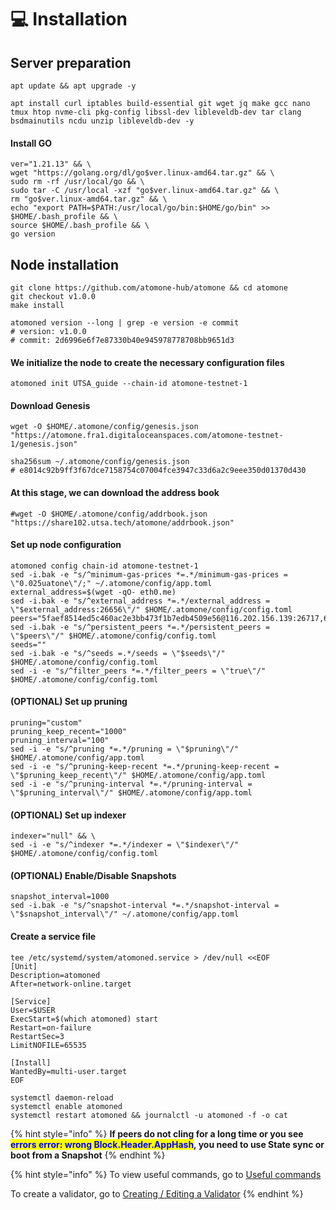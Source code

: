 # 💻 Installation

## Server preparation

```shell
apt update && apt upgrade -y
```

```shell
apt install curl iptables build-essential git wget jq make gcc nano tmux htop nvme-cli pkg-config libssl-dev libleveldb-dev tar clang bsdmainutils ncdu unzip libleveldb-dev -y
```

#### Install GO

```shell
ver="1.21.13" && \
wget "https://golang.org/dl/go$ver.linux-amd64.tar.gz" && \
sudo rm -rf /usr/local/go && \
sudo tar -C /usr/local -xzf "go$ver.linux-amd64.tar.gz" && \
rm "go$ver.linux-amd64.tar.gz" && \
echo "export PATH=$PATH:/usr/local/go/bin:$HOME/go/bin" >> $HOME/.bash_profile && \
source $HOME/.bash_profile && \
go version
```

## Node installation

```shell
git clone https://github.com/atomone-hub/atomone && cd atomone
git checkout v1.0.0
make install

atomoned version --long | grep -e version -e commit
# version: v1.0.0
# commit: 2d6996e6f7e87330b40e945978778708bb9651d3
```

#### We initialize the node to create the necessary configuration files

```shell
atomoned init UTSA_guide --chain-id atomone-testnet-1
```

#### Download Genesis

```shell
wget -O $HOME/.atomone/config/genesis.json "https://atomone.fra1.digitaloceanspaces.com/atomone-testnet-1/genesis.json"

sha256sum ~/.atomone/config/genesis.json
# e8014c92b9ff3f67dce7158754c07004fce3947c33d6a2c9eee350d01370d430
```

#### At this stage, we can download the address book

```shell
#wget -O $HOME/.atomone/config/addrbook.json "https://share102.utsa.tech/atomone/addrbook.json"
```

#### Set up node configuration

```shell
atomoned config chain-id atomone-testnet-1
sed -i.bak -e "s/^minimum-gas-prices *=.*/minimum-gas-prices = \"0.025uatone\"/;" ~/.atomone/config/app.toml
external_address=$(wget -qO- eth0.me)
sed -i.bak -e "s/^external_address *=.*/external_address = \"$external_address:26656\"/" $HOME/.atomone/config/config.toml
peers="5faef8514ed5c460ac2e3bb473f1b7edb4509e56@116.202.156.139:26717,637077d431f618181597706810a65c826524fd74@23.128.116.47:29956,ce191e4f5bbf8a88412b793fbb1e6ff7b0ba1912@134.17.6.22:26657,2231b2285c3ba2f0dec145633d5bc90b8cf782bd@161.97.77.219:26656,39516fa07c501334c9f9d1d97805c6951fe2946b@82.223.197.163:26656"
sed -i.bak -e "s/^persistent_peers *=.*/persistent_peers = \"$peers\"/" $HOME/.atomone/config/config.toml
seeds=""
sed -i.bak -e "s/^seeds =.*/seeds = \"$seeds\"/" $HOME/.atomone/config/config.toml
sed -i -e "s/^filter_peers *=.*/filter_peers = \"true\"/" $HOME/.atomone/config/config.toml
```

#### (OPTIONAL) Set up pruning

```shell
pruning="custom"
pruning_keep_recent="1000"
pruning_interval="100"
sed -i -e "s/^pruning *=.*/pruning = \"$pruning\"/" $HOME/.atomone/config/app.toml
sed -i -e "s/^pruning-keep-recent *=.*/pruning-keep-recent = \"$pruning_keep_recent\"/" $HOME/.atomone/config/app.toml
sed -i -e "s/^pruning-interval *=.*/pruning-interval = \"$pruning_interval\"/" $HOME/.atomone/config/app.toml
```

#### (OPTIONAL) Set up indexer

```shell
indexer="null" && \
sed -i -e "s/^indexer *=.*/indexer = \"$indexer\"/" $HOME/.atomone/config/config.toml
```

#### (OPTIONAL) Enable/Disable Snapshots

```shell
snapshot_interval=1000
sed -i.bak -e "s/^snapshot-interval *=.*/snapshot-interval = \"$snapshot_interval\"/" ~/.atomone/config/app.toml
```

#### Create a service file

```shell
tee /etc/systemd/system/atomoned.service > /dev/null <<EOF
[Unit]
Description=atomoned
After=network-online.target

[Service]
User=$USER
ExecStart=$(which atomoned) start
Restart=on-failure
RestartSec=3
LimitNOFILE=65535

[Install]
WantedBy=multi-user.target
EOF
```

```shell
systemctl daemon-reload
systemctl enable atomoned
systemctl restart atomoned && journalctl -u atomoned -f -o cat
```

{% hint style="info" %}
**If peers do not cling for a long time or you see&#x20;**<mark style="color:blue;">**errors error: wrong Block.Header.AppHash**</mark>**, you need to use State sync or boot from a Snapshot**
{% endhint %}

{% hint style="info" %}
To view useful commands, go to [Useful commands](https://utsa.gitbook.io/services/cosmos-wiki/useful-commands)

To create a validator, go to [Creating / Editing a Validator](https://utsa.gitbook.io/services/cosmos-wiki/creating-editing-a-validator)
{% endhint %}

